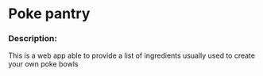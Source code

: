 # Poke pantry
### Description:
This is a web app able to provide a list of ingredients usually used to create your own poke bowls
